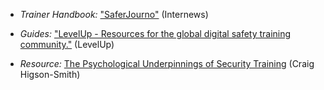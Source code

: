 

  * *Trainer Handbook:* ["SaferJourno"](https://internews.org/research-publications/saferjourno-digital-security-resources-media-trainers) (Internews)

  * *Guides:* ["LevelUp - Resources for the global digital safety training community."](https://www.level-up.cc/) (LevelUp)

  * *Resource:* [The Psychological Underpinnings of Security Training](https://www.level-up.cc/resources-for-trainers/holistic/psychological-underpinnings-security-training) (Craig Higson-Smith)
